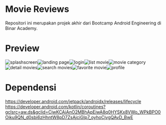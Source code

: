 # Movie Reviews
Repositori ini merupakan projek akhir dari Bootcamp Android Engineering di Binar Academy.
# Preview
![splashscreen](https://user-images.githubusercontent.com/45459922/143527105-207f7b06-5b9a-45fc-ac0b-c676a6cf8512.png)![landing page](https://user-images.githubusercontent.com/45459922/143527135-5c6af795-8893-4af1-a22c-d9f17acac573.png)![login](https://user-images.githubusercontent.com/45459922/143527149-56bc4f33-e3a0-43e6-b966-ce9bb7bf63fa.png)![list movie](https://user-images.githubusercontent.com/45459922/143527159-6f492e32-36bf-4ba8-95e9-24bb7a82e3e1.png)![movie category](https://user-images.githubusercontent.com/45459922/143527186-49719dcc-ca52-4b9f-9069-6023f09463bf.png)![detail movies](https://user-images.githubusercontent.com/45459922/143527225-f3dda6fa-27eb-4abb-a56a-14f334e77979.png)![search movies](https://user-images.githubusercontent.com/45459922/143527271-a6151106-a83f-402f-b6ff-421c5a2712dc.png)![favorite movie](https://user-images.githubusercontent.com/45459922/143527287-f3c5a31b-f151-4723-a3f9-f1df045aca6f.png)![profile](https://user-images.githubusercontent.com/45459922/143527304-fb044939-7a2f-4cd8-859a-27d7daaf73ec.jpg)
# Dependensi
https://developer.android.com/jetpack/androidx/releases/lifecycle
https://developer.android.com/kotlin/coroutines?gclsrc=aw.ds&gclid=CjwKCAiAnO2MBhApEiwA8q0HYSKx8VWo_WPkBPO0Oiku9QN_d0sbi6zHhntW8pD7ZsAjciGIp7_oyhoCjvgQAvD_BwE
